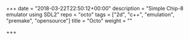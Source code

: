 +++
date = "2018-03-22T22:50:12+00:00"
description = "Simple Chip-8 emulator using SDL2"
repo = "octo"
tags = ["2d", "c++", "emulation", "premake", "opensource"]
title = "Octo"
weight = ""

+++
